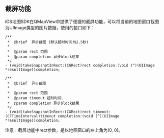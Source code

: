 ## 截屏功能

iOS地图SDK在QMapView中提供了便捷的截屏功能，可以将当前的地图窗口截图为UIImage类型的图片数据，使用的接口如下：

```objC
/**
 *  @brief  异步截图 (默认超时时间为2.5秒)
 *
 *  @param rect 范围
 *  @param completion 异步block结果
 */
- (void)takeSnapshotInRect:(CGRect)rect completion:(void (^)(UIImage *resultImage))completion;

/**
 *  @brief  异步截图
 *
 *  @param rect 范围
 *  @param timeout 超时时间.
 *  @param completion 异步block结果
 */
- (void)takeSnapshotInRect:(CGRect)rect timeout:(CFTimeInterval)timeout completion:(void (^)(UIImage *resultImage))completion;
```

注意：截屏功能中rect参数，是以地图窗口的左上角为(0, 0)。